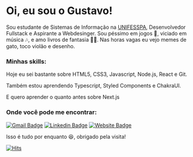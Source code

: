 # Oi, eu sou o Gustavo!

<!--
**gustavocrvls/gustavocrvls** is a ✨ _special_ ✨ repository because its `README.md` (this file) appears on your GitHub profile.

Here are some ideas to get you started:

- 🔭 I’m currently working on ...
- 🌱 I’m currently learning ...
- 👯 I’m looking to collaborate on ...
- 🤔 I’m looking for help with ...
- 💬 Ask me about ...
- 📫 How to reach me: ...
- 😄 Pronouns: ...
- ⚡ Fun fact: ...
-->

Sou estudante de Sistemas de Informação na <a href="https://www.unifesspa.edu.br/">UNIFESSPA</a>, Desenvolvedor Fullstack e Aspirante a Webdesinger. Sou péssimo em jogos 👾, viciado em música 🎶, e amo livros de fantasia 🧙‍♂️. Nas horas vagas eu vejo memes de gato, toco violão e desenho.

### Minhas skills:

Hoje eu sei bastante sobre HTML5, CSS3, Javascript, Node.js, React e Git. 

Também estou aprendendo Typescript, Styled Components e ChakraUI.

E quero aprender o quanto antes sobre Next.js

### Onde você pode me encontrar:

[![Gmail Badge](https://img.shields.io/badge/Gmail-D14836?style=for-the-badge&logo=gmail&logoColor=white&link=mailto:gustavocrvl42@gmail.com)](mailto:gustavocrvl42@gmail.com)
[![Linkedin Badge](https://img.shields.io/badge/-LinkedIn-blue?style=for-the-badge&logo=Linkedin&logoColor=white&link=https://www.linkedin.com/in/gustavocrvls/)](https://www.linkedin.com/in/gustavocrvls/)
[![Website Badge](https://img.shields.io/badge/-Website-000?style=for-the-badge&logo=google-chrome&logoColor=white&link=https://gustavocrvls.github.io)](https://gustavocrvls.github.io)

Isso é tudo por enquanto 😆️, obrigado pela visita!

[![Hits](https://hits.seeyoufarm.com/api/count/incr/badge.svg?url=https%3A%2F%2Fgithub.com%2Fgustavocrvls%2Fhit-counter&count_bg=%23365E62&title_bg=%23232323&icon=&icon_color=%23E7E7E7&title=Visitas&edge_flat=true)](https://hits.seeyoufarm.com)
